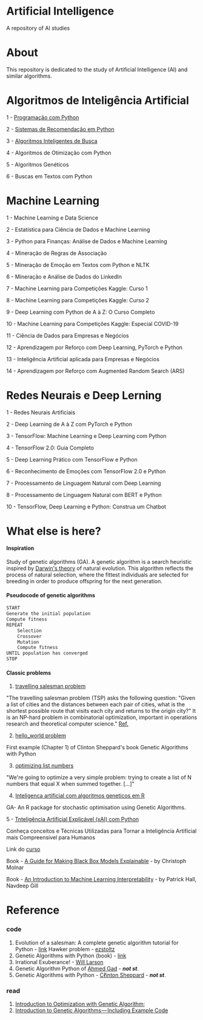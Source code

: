 # Artificial Intelligence

A repository of AI studies

# About

This repository is dedicated to the study of Artificial Intelligence (AI) and similar algorithms.

# Algoritmos de Inteligência Artificial

1 - [Programação com Python](https://github.com/renatogcruz/python/tree/master/python_guia_IAexpert)  

2 - [Sistemas de Recomendação em Python](https://github.com/renatogcruz/Artificial_Intelligence/tree/master/1_Artificial_Intelligence_Algorithms/2_sistemas_de_recomendacao)

3 - [Algoritmos Inteligentes de Busca](https://github.com/renatogcruz/Artificial_Intelligence/tree/master/1_Artificial_Intelligence_Algorithms/3_algoritmos_inteligentes_de_busca)                            

4 - Algoritmos de Otimização com Python

5 - Algoritmos Genéticos                                        

6 - Buscas em Textos com Python       


#  Machine Learning 

1 - Machine Learning e Data Science                             

2 - Estatística para Ciência de Dados e Machine Learning 

3 - Python para Finanças: Análise de Dados e Machine Learning 

4 - Mineração de Regras de Associação

5 - Mineração de Emoção em Textos com Python e NLTK 

6 - Mineração e Análise de Dados do LinkedIn 

7 - Machine Learning para Competições Kaggle: Curso 1 

8 - Machine Learning para Competições Kaggle: Curso 2

9 - Deep Learning com Python de A à Z: O Curso Completo  

10 - Machine Learning para Competições Kaggle: Especial COVID-19

11 - Ciência de Dados para Empresas e Negócios

12 - Aprendizagem por Reforço com Deep Learning, PyTorch e Python

13 - Inteligência Artificial aplicada para Empresas e Negócios

14 - Aprendizagem por Reforço com Augmented Random Search (ARS)


# Redes Neurais e Deep Lerning

1 - Redes Neurais Artificiais   

2 - Deep Learning de A à Z com PyTorch e Python 

3 - TensorFlow: Machine Learning e Deep Learning com Python 

4 - TensorFlow 2.0: Guia Completo 

5 - Deep Learning Prático com TensorFlow e Python 

6 - Reconhecimento de Emoções com TensorFlow 2.0 e Python 

7 - Processamento de Linguagem Natural com Deep Learning 

8 - Processamento de Linguagem Natural com BERT e Python

10 - TensorFlow, Deep Learning e Python: Construa um Chatbot 


# What else is here?

#### Inspiration

Study of genetic algorithms (GA). A genetic algorithm is a search heuristic inspired by [Darwin's theory](https://en.wikipedia.org/wiki/Evolution) of natural evolution. This algorithm reflects the process of natural selection, where the fittest individuals are selected for breeding in order to produce offspring for the next generation.

#### Pseudocode of genetic algorithms

```python
START
Generate the initial population
Compute fitness
REPEAT
    Selection
    Crossover
    Mutation
    Compute fitness
UNTIL population has converged
STOP
```
#### Classic problems

1. [travelling salesman problem](https://github.com/renatogcruz/Evolutionary-computing/tree/master/ga_examples/hawker_problem)

"The travelling salesman problem (TSP) asks the following question: "Given a list of cities and the distances between each pair of cities, what is the shortest possible route that visits each city and returns to the origin city?" It is an NP-hard problem in combinatorial optimization, important in operations research and theoretical computer science." [Ref.](https://en.wikipedia.org/wiki/Travelling_salesman_problem)

2. [hello_world problem](https://github.com/renatogcruz/Evolutionary-computing/tree/master/ga_examples/hello_world)

First example (Chapter 1) of Clinton Sheppard's book Genetic Algorithms with Python

3. [optimizing list numbers](https://lethain.com/genetic-algorithms-cool-name-damn-simple/)

"We're going to optimize a very simple problem: trying to create a list of N numbers that equal X when summed together. [...]" 

4. [Inteligenca artificial com algoritmos geneticos em R](https://github.com/renatogcruz/R/tree/main/Inteligenca_artificial_com_algoritmos_geneticos_em_R)

GA- An R package for stochastic optimisation using Genetic Algorithms.

5 - [Tnteligência Artificial Explicável (xAI) com Python](https://github.com/renatogcruz/python/tree/master/inteligencia_artifical_explicavel)

Conheça conceitos e Técnicas Utilizadas para Tornar a Inteligência Artificial mais Compreensível para Humanos

Link do [curso](https://www.udemy.com/course/inteligencia-artificial-explicavel/)

Book - [A Guide for Making Black Box Models Explainable](https://christophm.github.io/interpretable-ml-book/) - by Christoph Molnar

Book - [An Introduction to Machine Learning Interpretability](https://www.oreilly.com/library/view/an-introduction-to/9781098115487/) - by Patrick Hall, Navdeep Gill


# Reference

### code
1. Evolution of a salesman: A complete genetic algorithm tutorial for Python - [link](https://towardsdatascience.com/evolution-of-a-salesman-a-complete-genetic-algorithm-tutorial-for-python-6fe5d2b3ca35)
Hawker problem - [ezstoltz](https://github.com/ezstoltz/genetic-algorithm/blob/master/genetic_algorithm_TSP.ipynb)
2. Genetic Algorithms with Python (book) - [link](https://www.amazon.com/Genetic-Algorithms-Python-Clinton-Sheppard/dp/1540324001)
3. Irrational Exuberance! - [Will Larson](https://lethain.com/genetic-algorithms-cool-name-damn-simple/)
4. Genetic Algorithm Python of [Ahmed Gad](https://github.com/ahmedfgad/GeneticAlgorithmPython) - ***not st***.
5. Genetic Algorithms with Python - [Cℓinton Sheppard](https://github.com/handcraftsman/GeneticAlgorithmsWithPython) - ***not st***.

### read
1. [Introduction to Optimization with Genetic Algorithm](https://towardsdatascience.com/introduction-to-optimization-with-genetic-algorithm-2f5001d9964b);
2. [Introduction to Genetic Algorithms — Including Example Code](https://towardsdatascience.com/introduction-to-genetic-algorithms-including-example-code-e396e98d8bf3)
